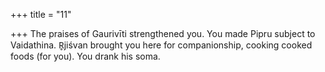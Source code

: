+++
title = "11"

+++
The praises of Gaurivīti strengthened you. You made Pipru subject to  Vaidathina.
R̥jiśvan brought you here for companionship, cooking cooked foods  (for you). You drank his soma.